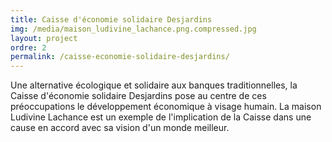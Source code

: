 ```yaml
---
title: Caisse d'économie solidaire Desjardins
img: /media/maison_ludivine_lachance.png.compressed.jpg
layout: project
ordre: 2
permalink: /caisse-economie-solidaire-desjardins/
---
```

Une alternative écologique et solidaire aux banques traditionnelles, la Caisse d'économie solidaire Desjardins pose au centre de ces préoccupations le développement économique à visage humain. La maison Ludivine Lachance est un exemple de l'implication de la Caisse dans une cause en accord avec sa vision d'un monde meilleur.